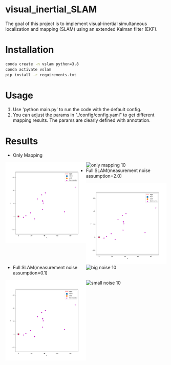 # visual_inertial_SLAM
The goal of this project is to implement visual-inertial simultaneous localization and mapping (SLAM) using an extended Kalman filter (EKF). 

# Installation
```bash
conda create -n vslam python=3.8
conda activate vslam
pip install -r requirements.txt
```

# Usage
1. Use 'python main.py' to run the code with the default config.
2. You can adjust the params in "./config/config.yaml" to get different mapping results. The params are clearly defined with annotation.

# Results
- Only Mapping

<div style="width: 50%; float: left;">
    <img src="./results/03/only_mapping.gif" alt="only mapping 03">
</div>

<div style="width: 50%; float: right;">
    <img src="./results/10/only_mapping.gif" alt="only mapping 10">
</div>

- Full SLAM(measurement noise assumption=2.0)

<div style="width: 50%; float: left;">
    <img src="./results/03/slam_big_obs_noise.gif" alt="big noise 03">
</div>

<div style="width: 50%; float: right;">
    <img src="./results/10/slam_big_obs_noise.gif" alt="big noise 10">
</div>

- Full SLAM(measurement noise assumption=0.1)

<div style="width: 50%; float: left;">
    <img src="./results/03/slam_small_obs_noise.gif" alt="small noise 03">
</div>

<div style="width: 50%; float: right;">
    <img src="./results/10/slam_small_obs_noise.gif" alt="small noise 10">
</div>